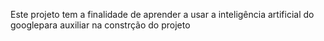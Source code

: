 Este projeto tem a finalidade de aprender a usar a inteligência artificial do googlepara auxiliar na constrção do projeto
